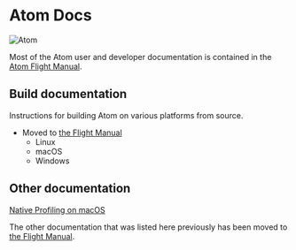 # Atom Docs

![Atom](https://cloud.githubusercontent.com/assets/72919/2874231/3af1db48-d3dd-11e3-98dc-6066f8bc766f.png)

Most of the Atom user and developer documentation is contained in the [Atom Flight Manual](https://github.com/atom/flight-manual.atom.io).

## Build documentation

Instructions for building Atom on various platforms from source.

* Moved to [the Flight Manual](https://flight-manual.atom.io/hacking-atom/sections/hacking-on-atom-core/)
    * Linux
    * macOS
    * Windows

## Other documentation

[Native Profiling on macOS](./native-profiling.md)

The other documentation that was listed here previously has been moved to [the Flight Manual](https://flight-manual.atom.io).
